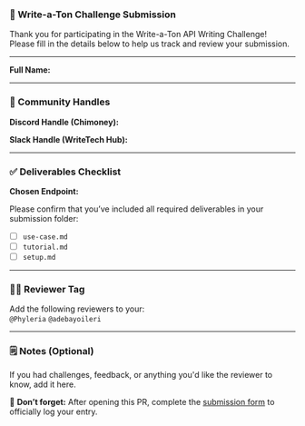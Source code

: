 ### 📝 Write-a-Ton Challenge Submission

Thank you for participating in the Write-a-Ton API Writing Challenge!  
Please fill in the details below to help us track and review your submission.

---

**Full Name:**  
<!-- Enter your full name -->

---

### 👥 Community Handles

**Discord Handle (Chimoney):**
<!-- Enter your Chimoney community Discord handle (e.g., @zaycodes) -->

**Slack Handle (WriteTech Hub):**  
<!-- Enter your WriteTech Hub community Slack handle (e.g., @zaycodes) -->

---

### ✅ Deliverables Checklist

**Chosen Endpoint:**  
<!-- e.g., Create Interledger wallet address -->

Please confirm that you’ve included all required deliverables in your submission folder:

- [ ] `use-case.md`
- [ ] `tutorial.md`
- [ ] `setup.md`

---

### 🧑‍⚖️ Reviewer Tag

Add the following reviewers to your:  
`@Phyleria` `@adebayoileri`

---

### 🗒️ Notes (Optional)

If you had challenges, feedback, or anything you'd like the reviewer to know, add it here.

<!-- You can delete this section if not needed -->

🔗 **Don’t forget:** After opening this PR, complete the [submission form](#) to officially log your entry.
